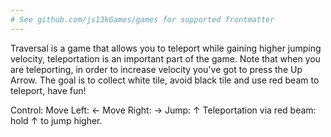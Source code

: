 ```yaml
---
# See github.com/js13kGames/games for supported frontmatter
---
```

Traversal is a game that allows you to teleport while gaining higher jumping velocity, teleportation is an important part of the game. Note that when you are teleporting, in order to increase velocity you've got to press the Up Arrow. The goal is to collect white tile, avoid black tile and use red beam to teleport, have fun!

Control: Move Left: ← Move Right: → Jump: ↑ Teleportation via red beam: hold ↑ to jump higher.